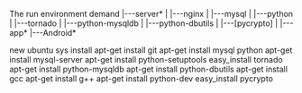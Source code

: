 The run environment demand
|---server*
|	|---nginx
|	|---mysql
|	|---python
|		|---tornado
|		|---python-mysqldb
|		|---python-dbutils
|		|---[pycrypto]
|
|---app*
	|---Android*




new ubuntu sys install
apt-get install git
apt-get install mysql
python
apt-get install mysql-server
apt-get install python-setuptools
easy_install tornado
apt-get install python-mysqldb
apt-get install python-dbutils
apt-get install gcc
apt-get install g++
apt-get install python-dev
easy_install pycrypto
